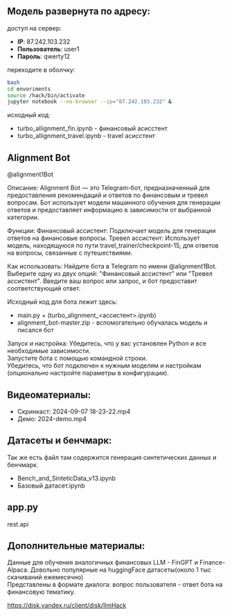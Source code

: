 ## Модель развернута по адресу:

доступ на сервер:
- **IP**: 87.242.103.232
- **Пользователь**: user1
- **Пароль**: qwerty12

переходите в оболчку:
```bash
bash
cd envoriments
source /hack/bin/activate
jupyter notebook --no-browser --ip="87.242.103.232" &
```

исходный код:
- turbo_allignment_fin.ipynb - финансовый асисстент
- turbo_allignment_travel.ipynb - travel асисстент


## Alignment Bot
@alignment1Bot

Описание:
Alignment Bot — это Telegram-бот, предназначенный для предоставления рекомендаций и ответов по финансовым и тревел вопросам. Бот использует модели машинного обучения для генерации ответов и предоставляет информацию в зависимости от выбранной категории.

Функции:
Финансовый ассистент: Подключает модель для генерации ответов на финансовые вопросы.
Тревел ассистент: Использует модель, находящуюся по пути travel_trainer/checkpoint-15, для ответов на вопросы, связанные с путешествиями.

Как использовать:
Найдите бота в Telegram по имени @alignment1Bot.
Выберите одну из двух опций: "Финансовый ассистент" или "Тревел ассистент".
Введите ваш вопрос или запрос, и бот предоставит соответствующий ответ.

Исходный код для бота лежит здесь:
- main.py + (turbo_alignment_<ассистент>.ipynb)
- alignment_bot-master.zip - вспомогательно обучалась модель и писался бот

Запуск и настройка:
Убедитесь, что у вас установлен Python и все необходимые зависимости. <br>
Запустите бота с помощью командной строки. <br>
Убедитесь, что бот подключен к нужным моделям и настройкам (опционально настройте параметры в конфигурации).

## Видеоматериалы:
- Скринкаст: 2024-09-07 18-23-22.mp4
- Демо: 2024-demo.mp4

## Датасеты и бенчмарк:
Так же есть файл там содержится генерация синтетических данных и бенчмарк. 
- Bench_and_SinteticData_v13.ipynb
- Базовый датасет.ipynb

## app.py
rest.api

## Дополнительные материалы:
Данные для обучения аналогичных финансовых LLM - FinGPT и Finance-Alpaca. 
Довольно популярные на huggingFace датасеты(около 1 тыс скачиваний ежемесячно) <br>
Представлены в формате диалога: вопрос пользователя - ответ бота на финансовую тематику.

https://disk.yandex.ru/client/disk/llmHack
